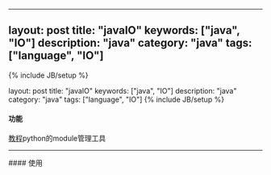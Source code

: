 
---
layout: post
title: "javaIO"
keywords: ["java", "IO"]
description: "java"
category: "java"
tags: ["language", "IO"]
---
{% include JB/setup %}

layout: post
 title: "javaIO"
 keywords: ["java", "IO"] 
description: "java"
 category: "java"
 tags: ["language", "IO"]
 {% include JB/setup %}

#### 功能
[教程](https://pip.pypa.io/en/stable/)python的module管理工具
<hr />
#### 使用
